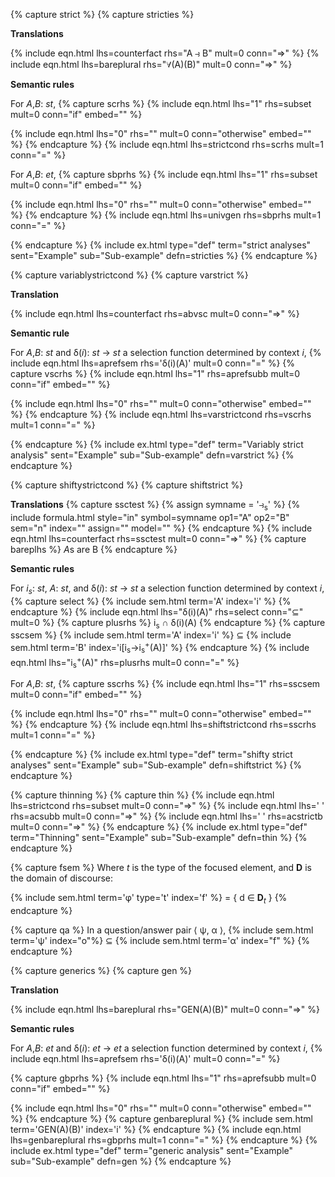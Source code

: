 <!-- Strict definitions -->
{% capture strict %}
{% capture stricties %}

**Translations**

{% include eqn.html lhs=counterfact rhs="A &#x297d; B" mult=0 conn="&rArr;" %}
{% include eqn.html lhs=bareplural rhs="&forall;(A)(B)" mult=0 conn="&rArr;" %}

**Semantic rules**

For *A*,*B*: *st*,
{% capture scrhs %}
{% include eqn.html lhs="1" rhs=subset mult=0 conn="if" embed="" %}

{% include eqn.html lhs="0" rhs="" mult=0 conn="otherwise" embed="" %}
{% endcapture %}
{% include eqn.html lhs=strictcond rhs=scrhs mult=1 conn="=" %}

For *A*,*B*: *et*,
{% capture sbprhs %}
{% include eqn.html lhs="1" rhs=subset mult=0 conn="if" embed="" %}

{% include eqn.html lhs="0" rhs="" mult=0 conn="otherwise" embed="" %}
{% endcapture %}
{% include eqn.html lhs=univgen rhs=sbprhs mult=1 conn="=" %}

{% endcapture %}
{% include ex.html type="def" term="strict analyses" sent="Example" sub="Sub-example" defn=stricties %}
{% endcapture %}

<!-- Variably strict conditionals -->
{% capture variablystrictcond %}
{% capture varstrict %}

**Translation**

{% include eqn.html lhs=counterfact rhs=abvsc mult=0 conn="&rArr;" %}

**Semantic rule**

For *A*,*B*: *st* and &delta;(*i*): *st* &rarr; *st* a selection function determined by context *i*,
{% include eqn.html lhs=aprefsem rhs='&delta;(i)(A)' mult=0 conn="=" %}
{% capture vscrhs %}
{% include eqn.html lhs="1" rhs=aprefsubb mult=0 conn="if" embed="" %}

{% include eqn.html lhs="0" rhs="" mult=0 conn="otherwise" embed="" %}
{% endcapture %}
{% include eqn.html lhs=varstrictcond rhs=vscrhs mult=1 conn="=" %}

{% endcapture %}
{% include ex.html type="def" term="Variably strict analysis" sent="Example" sub="Sub-example" defn=varstrict %}
{% endcapture %}

<!-- Shifty strict conditionals -->
{% capture shiftystrictcond %}
{% capture shiftstrict %}

**Translations**
{% capture ssctest %}
{% assign symname = '&#x297d;<sub>s</sub>' %}
{% include formula.html style="in" symbol=symname op1="A" op2="B" sem="n" index="" assign="" model="" %}
{% endcapture %}
{% include eqn.html lhs=counterfact rhs=ssctest mult=0 conn="&rArr;" %}
{% capture bareplhs %}
*A*s are B
{% endcapture %}

**Semantic rules**

For *i<sub>s</sub>*: *st*, *A*: *st*, and &delta;(*i*): *st* &rarr; *st* a selection function determined by context *i*,
{% capture select %}
{% include sem.html term='A' index='i' %}
{% endcapture %}
{% include eqn.html lhs="&delta;(i)(A)" rhs=select conn="&sube;" mult=0 %}
{% capture plusrhs %}
i<sub>s</sub> &cap; &delta;(i)(A)
{% endcapture %}
{% capture sscsem %}
{% include sem.html term='A' index='i' %} &sube; {% include sem.html term='B' index='i[i<sub>s</sub>&rarr;i<sub>s</sub><sup>+</sup>(A)]' %}
{% endcapture %}
{% include eqn.html lhs="i<sub>s</sub><sup>+</sup>(A)" rhs=plusrhs mult=0 conn="=" %}

For *A*,*B*: *st*,
{% capture sscrhs %}
{% include eqn.html lhs="1" rhs=sscsem mult=0 conn="if" embed="" %}

{% include eqn.html lhs="0" rhs="" mult=0 conn="otherwise" embed="" %}
{% endcapture %}
{% include eqn.html lhs=shiftstrictcond rhs=sscrhs mult=1 conn="=" %}

{% endcapture %}
{% include ex.html type="def" term="shifty strict analyses" sent="Example" sub="Sub-example" defn=shiftstrict %}
{% endcapture %}

<!-- Thinning -->
{% capture thinning %}
{% capture thin %}
{% include eqn.html lhs=strictcond rhs=subset mult=0 conn="&rArr;" %}
{% include eqn.html lhs='&nbsp;' rhs=acsubb mult=0 conn="&rArr;" %}
{% include eqn.html lhs='&nbsp;' rhs=acstrictb mult=0 conn="&rArr;" %}
{% endcapture %}
{% include ex.html type="def" term="Thinning" sent="Example" sub="Sub-example" defn=thin %}
{% endcapture %}

<!-- Focus semantic values -->
{% capture fsem %}
Where *t* is the type of the focused element, and **D** is the domain of discourse:
  
{% include sem.html term='&phi;' type='t' index='f' %} = { d &isin; **D**<sub>*t*</sub> }
{% endcapture %}

<!-- QA-congruence -->
{% capture qa %}
In a question/answer pair &#x27e8; &psi;, &alpha; &#x27e9;, {% include sem.html term='&psi;' index="o"%} &sube; {% include sem.html term='&alpha;' index="f" %}
{% endcapture %}

<!-- Generics -->
{% capture generics %}
{% capture gen %}

**Translation**

{% include eqn.html lhs=bareplural rhs="GEN(A)(B)" mult=0 conn="&rArr;" %}

**Semantic rules**

For *A*,*B*: *et* and &delta;(*i*): *et* &rarr; *et* a selection function determined by context *i*,
{% include eqn.html lhs=aprefsem rhs='&delta;(i)(A)' mult=0 conn="=" %}

{% capture gbprhs %}
{% include eqn.html lhs="1" rhs=aprefsubb mult=0 conn="if" embed="" %}

{% include eqn.html lhs="0" rhs="" mult=0 conn="otherwise" embed="" %}
{% endcapture %}
{% capture genbareplural %}
{% include sem.html term='GEN(A)(B)' index='i' %}
{% endcapture %}
{% include eqn.html lhs=genbareplural rhs=gbprhs mult=1 conn="=" %}
{% endcapture %}
{% include ex.html type="def" term="generic analysis" sent="Example" sub="Sub-example" defn=gen %}
{% endcapture %}
